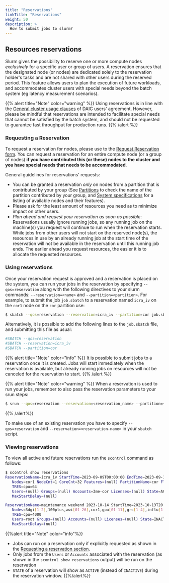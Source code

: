 ```yaml
---
title: "Reservations"
linkTitle: "Reservations"
weight: 50
description: >
  How to submit jobs to slurm?
---
```


## Resources reservations
Slurm gives the possibility to reserve one or more compute nodes _exclusively_ for a specific user or group of users. A reservation ensures that the designated node (or nodes) are dedicated solely to the reservation holder's tasks and are not shared with other users during the reserved period. This feature allows users to plan the execution of future workloads, and accommodates cluster users with special needs beyond the batch system (eg latency measurement scenarios).

{{% alert title="Note" color="warning" %}}
Using reservations is in line with the [General cluster usage clauses](/docs/policies#general-cluster-usage) of DAIC users' agreement. However, please be mindful that reservations are intended to facilitate special needs that cannot be satisfied by the batch system, and should not be requested to guarantee fast throughput for production runs.
{{% /alert %}}

### Requesting a Reservation
To request a reservation for nodes, please use to the [Request Reservation form](https://tudelft.topdesk.net/tas/public/ssp/content/detail/service?unid=c6d0e44564b946eaa049898ffd4e6938&from=d75e860b-7825-4711-8225-8754895b3507). You can request a reservation for an entire compute node (or a group of nodes)  **if you have contributed this (or these) nodes to the cluster and you have special needs that needs to be accommodated**.

General guidelines for reservations' requests:
* You can be granted a reservation *only* on nodes from a partition that is contributed by your group (See [Partitions](/docs/manual/job-submission/partitions) to check the name of the partition contributed by your group, and [System specifications](/docs/system/) for a listing of available nodes and their features).
* Please ask for the least amount of resources you need as to minimize impact on other users.
* _Plan ahead and request your reservation as soon as possible_: Reservations usually ignore running jobs, so any running job on the machine(s) you request will continue to run when the reservation starts. While jobs from other users will not start on the reserved node(s), the resources in use by an already running job at the start time of the reservation will not be available in the reservation until this running job ends. The earlier ahead you request resources, the easier it is to allocate the requested resources.

### Using reservations
Once your reservation request is approved and a reservation is placed on the system, you can run your jobs in the reservation by specifying  `--qos=reservation` along with the following directives to your slurm commands: `--reservation=<name>` and `--partition=<partition>`. For example, to submit the job `job.sbatch` to a reservation named `icra_iv` on the `cor1` node on the `cor` partition use:

```bash
$ sbatch --qos=reservation --reservation=icra_iv --partition=cor job.sbatch
```

Alternatively, it is possible to add the following lines to the `job.sbatch` file, and submitting this file as usual:

```bash
#SBATCH --qos=reservation
#SBATCH --reservation=icra_iv
#SBATCH --partition=cor
```


{{% alert title="Note" color="info" %}}
It is possible to submit jobs to a reservation once it is created. Jobs will start immediately when the reservation is available, but already running jobs on resources will not be canceled for the reservation to start.
{{% /alert %}}


{{% alert title="Note" color="warning" %}}
When a reservation is used to run your jobs, remember to also pass the reservation parameters to your srun steps:

```bash
$ srun --qos=reservation --reservation=<reservation_name> --partition=<partition_name> <some_script.sh>
```
{{% /alert%}}

To make use of an existing reservation you have to specify `--qos=reservation` and `--reservation=<reservation-name>` in your `sbatch` script.


### Viewing reservations
To view all active and future reservations run the `scontrol` command as follows:

```bash
$ scontrol show reservations
ReservationName=icra_iv StartTime=2023-09-09T00:00:00 EndTime=2023-09-16T00:00:00 Duration=7-00:00:00
   Nodes=cor1 NodeCnt=1 CoreCnt=32 Features=(null) PartitionName=cor Flags=
   TRES=cpu=64
   Users=(null) Groups=(null) Accounts=3me-cor Licenses=(null) State=ACTIVE BurstBuffer=(null) Watts=n/a
   MaxStartDelay=(null)

ReservationName=maintenance weekend 2023-10-14 StartTime=2023-10-13T20:00:00 EndTime=2023-10-16T09:00:00 Duration=2-13:00:00
   Nodes=3dgi[1-2],100plus,awi[01-26],cor1,gpu[01-11],grs[1-4],influ[1-6],insy[11-12,14-16],tbm5,wis1 NodeCnt=58 CoreCnt=2000 Features=(null) PartitionName=(null) Flags=MAINT,IGNORE_JOBS,SPEC_NODES,ALL_NODES
   TRES=cpu=4000
   Users=root Groups=(null) Accounts=(null) Licenses=(null) State=INACTIVE BurstBuffer=(null) Watts=n/a
   MaxStartDelay=(null)
```

{{%alert title="Note" color="info"%}}
* Jobs can run on a reservation only if explicitly requested as shown in the [Requesting a reservation section](#requesting-a-reservation).
* Only jobs from the `Users` or `Accounts` associated with the reservation (as shown in the `scontrol show reservations` output) will be run on the reservation
* `STATE` of a reservation will show as `ACTIVE` (instead of `INACTIVE`) during the reservation window.
{{%/alert%}}


<!--

### Ending a reservation¶

All running jobs under a reservation will be terminated when the reservation ends. There are two ways to end a reservation earlier than scheduled:

    When requesting the reservation, you can ask us to activate a setting that will terminate the reservation a few minutes after all jobs in the reservation queue have completed.

    If your reservation does not have the above setting and you complete all planned computations before the reservation ends, please call NERSC operations at 1-800-666-3772 (or 1-510-486-8600) menu option 1 to cancel the reservation.

-->

